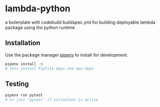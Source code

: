 # lambda-python

a boilerplate with codebuild buildspec.yml for building deployable lambda package using the python runtime

## Installation

Use the package manager [pipenv](https://pipenv.pypa.io/en/latest/) to install for development.

```bash
pipenv install -d
# this install Pipfile deps and dev-deps
```

## Testing

```bash
pipenv run pytest
# or just 'pytest' if virtualenv is active
```
